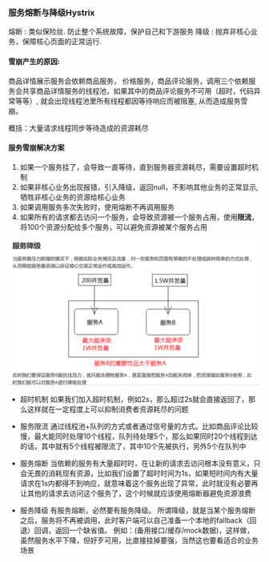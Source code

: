 ### 服务熔断与降级Hystrix

熔断 : 类似保险丝. 防止整个系统故障，保护自己和下游服务
降级 : 抛弃非核心业务，保障核心页面的正常运行.

#### 雪崩产生的原因:
商品详情展示服务会依赖商品服务， 价格服务，商品评论服务，调用三个依赖服务会共享商品详情服务的线程池，如果其中的商品评论服务不可用（超时，代码异常等等）, 就会出现线程池里所有线程都因等待响应而被阻塞, 从而造成服务雪崩。

概括：大量请求线程同步等待造成的资源耗尽



#### 服务雪崩解决方案

1. 如果一个服务挂了，会导致一直等待，直到服务器资源耗尽，需要设置超时机制
2. 如果非核心业务出现报错，引入降级，返回null，不影响其他业务的正常显示,牺牲非核心业务的资源给核心业务
3. 如果调用服务多次失败时，使用熔断不再调用服务
4. 如果所有的请求都去访问一个服务，会导致资源被一个服务占用，使用**限流**，将100个资源分配给多个服务，可以避免资源被某个服务占用

![](../assets/01_草稿-9dd0cb9d.png)

* 超时机制
如果我们加入超时机制，例如2s，那么超过2s就会直接返回了，那么这样就在一定程度上可以抑制消费者资源耗尽的问题

* 服务限流
通过线程池+队列的方式或者通过信号量的方式。比如商品评论比较慢，最大能同时处理10个线程，队列待处理5个，那么如果同时20个线程到达的话，其中就有5个线程被限流了，其中10个先被执行，另外5个在队列中

* 服务熔断
当依赖的服务有大量超时时，在让新的请求去访问根本没有意义，只会无畏的消耗现有资源，比如我们设置了超时时间为1s，如果短时间内有大量请求在1s内都得不到响应，就意味着这个服务出现了异常，此时就没有必要再让其他的请求去访问这个服务了，这个时候就应该使用熔断器避免资源浪费

* 服务降级
有服务熔断，必然要有服务降级。
所谓降级，就是当某个服务熔断之后，服务将不再被调用，此时客户端可以自己准备一个本地的fallback（回退）回调，返回一个缺省值。 例如：(备用接口/缓存/mock数据)，这样做，虽然服务水平下降，但好歹可用，比直接挂掉要强，当然这也要看适合的业务场景

